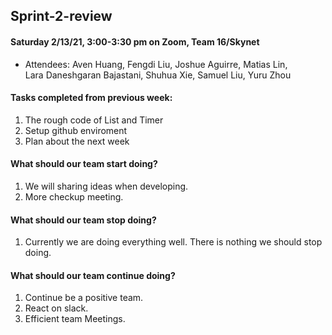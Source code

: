 ## Sprint-2-review

#### Saturday 2/13/21, 3:00-3:30 pm on Zoom, Team 16/Skynet     
  - Attendees: Aven Huang, Fengdi Liu, Joshue Aguirre, Matias Lin,    
    Lara Daneshgaran Bajastani, Shuhua Xie, Samuel Liu, Yuru Zhou

#### Tasks completed from previous week: 
   1. The rough code of List and Timer
   2. Setup github enviroment 
   3. Plan about the next week

#### What should our team start doing?
   1. We will sharing ideas when developing.
   2. More checkup meeting.

#### What should our team stop doing?
   1. Currently we are doing everything well. There is nothing we should stop doing.

#### What should our team continue doing?
   1. Continue be a positive team.  
   2. React on slack.
   3. Efficient team Meetings. 
  
